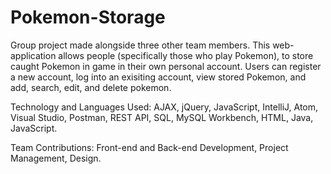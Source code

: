 # Pokemon-Storage

Group project made alongside three other team members. This web-application allows people (specifically those who play Pokemon), to store caught Pokemon in game in their own personal account. Users can register a new account, log into an exisiting account, view stored Pokemon, and add, search, edit, and delete pokemon.

Technology and Languages Used: AJAX, jQuery, JavaScript, IntelliJ, Atom, Visual Studio, Postman, REST API, SQL, MySQL Workbench, HTML, Java, JavaScript.

Team Contributions: Front-end and Back-end Development, Project Management, Design.
